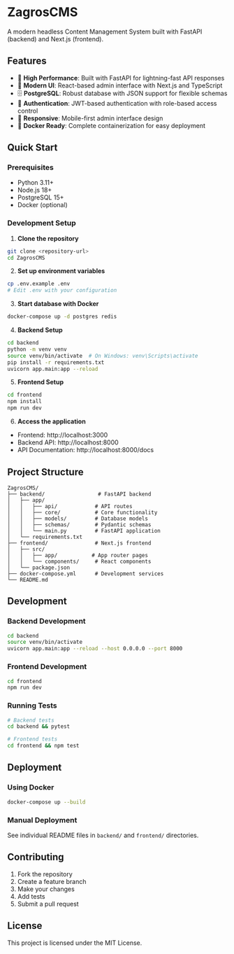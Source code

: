 # ZagrosCMS

A modern headless Content Management System built with FastAPI (backend) and Next.js (frontend).

## Features

- 🚀 **High Performance**: Built with FastAPI for lightning-fast API responses
- 🎨 **Modern UI**: React-based admin interface with Next.js and TypeScript
- 🗄️ **PostgreSQL**: Robust database with JSON support for flexible schemas
- 🔐 **Authentication**: JWT-based authentication with role-based access control
- 📱 **Responsive**: Mobile-first admin interface design
- 🐳 **Docker Ready**: Complete containerization for easy deployment

## Quick Start

### Prerequisites

- Python 3.11+
- Node.js 18+
- PostgreSQL 15+
- Docker (optional)

### Development Setup

1. **Clone the repository**
```bash
git clone <repository-url>
cd ZagrosCMS
```

2. **Set up environment variables**
```bash
cp .env.example .env
# Edit .env with your configuration
```

3. **Start database with Docker**
```bash
docker-compose up -d postgres redis
```

4. **Backend Setup**
```bash
cd backend
python -m venv venv
source venv/bin/activate  # On Windows: venv\Scripts\activate
pip install -r requirements.txt
uvicorn app.main:app --reload
```

5. **Frontend Setup**
```bash
cd frontend
npm install
npm run dev
```

6. **Access the application**
- Frontend: http://localhost:3000
- Backend API: http://localhost:8000
- API Documentation: http://localhost:8000/docs

## Project Structure

```
ZagrosCMS/
├── backend/                 # FastAPI backend
│   ├── app/
│   │   ├── api/            # API routes
│   │   ├── core/           # Core functionality
│   │   ├── models/         # Database models
│   │   ├── schemas/        # Pydantic schemas
│   │   └── main.py         # FastAPI application
│   └── requirements.txt
├── frontend/               # Next.js frontend
│   ├── src/
│   │   ├── app/           # App router pages
│   │   └── components/     # React components
│   └── package.json
├── docker-compose.yml      # Development services
└── README.md
```

## Development

### Backend Development
```bash
cd backend
source venv/bin/activate
uvicorn app.main:app --reload --host 0.0.0.0 --port 8000
```

### Frontend Development
```bash
cd frontend
npm run dev
```

### Running Tests
```bash
# Backend tests
cd backend && pytest

# Frontend tests
cd frontend && npm test
```

## Deployment

### Using Docker
```bash
docker-compose up --build
```

### Manual Deployment
See individual README files in `backend/` and `frontend/` directories.

## Contributing

1. Fork the repository
2. Create a feature branch
3. Make your changes
4. Add tests
5. Submit a pull request

## License

This project is licensed under the MIT License.
